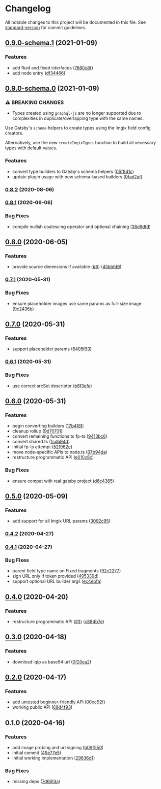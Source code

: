 # Changelog

All notable changes to this project will be documented in this file. See [standard-version](https://github.com/conventional-changelog/standard-version) for commit guidelines.

## [0.9.0-schema.1](https://github.com/WalltoWall/gatsby-plugin-imgix/compare/v0.9.0-schema.0...v0.9.0-schema.1) (2021-01-09)


### Features

* add fluid and fixed interfaces ([7660c8f](https://github.com/WalltoWall/gatsby-plugin-imgix/commit/7660c8f7992839ef761b6c949b12a436693a0d00))
* add node entry ([df34466](https://github.com/WalltoWall/gatsby-plugin-imgix/commit/df34466924cb012da3123a7b49f18aaa81f077bc))

## [0.9.0-schema.0](https://github.com/WalltoWall/gatsby-plugin-imgix/compare/v0.8.2...v0.9.0-schema.0) (2021-01-09)


### ⚠ BREAKING CHANGES

* Types created using `graphql-js` are no longer
supported due to complexities in duplicate/overlapping type with the
same names.

Use Gatsby's `schema` helpers to create types using the Imgix field
config creators.

Alternatively, use the new `createImgixTypes` function to build all
necessary types with default values.

### Features

* convert type builders to Gatsby's schema helpers ([05f841c](https://github.com/WalltoWall/gatsby-plugin-imgix/commit/05f841c36a2d6b3e6193f948cacdb6cdf904d27e))
* update plugin usage with new schema-based builders ([0fad2af](https://github.com/WalltoWall/gatsby-plugin-imgix/commit/0fad2afecbb70dced7eef0dea8352a3833a50a83))

### [0.8.2](https://github.com/WalltoWall/gatsby-plugin-imgix/compare/v0.8.1...v0.8.2) (2020-08-06)

### [0.8.1](https://github.com/WalltoWall/gatsby-plugin-imgix/compare/v0.8.0...v0.8.1) (2020-06-06)


### Bug Fixes

* compile nullish coalescing operator and optional chaining ([38d6dfd](https://github.com/WalltoWall/gatsby-plugin-imgix/commit/38d6dfdb2f1b2882982c1124db4b20c5cd554b91))

## [0.8.0](https://github.com/WalltoWall/gatsby-plugin-imgix/compare/v0.7.1...v0.8.0) (2020-06-05)


### Features

* provide source dimensions if available ([#6](https://github.com/WalltoWall/gatsby-plugin-imgix/issues/6)) ([45bbfd9](https://github.com/WalltoWall/gatsby-plugin-imgix/commit/45bbfd90f0b51436cc789715354dca1c3d24870a))

### [0.7.1](https://github.com/WalltoWall/gatsby-plugin-imgix/compare/v0.7.0...v0.7.1) (2020-05-31)


### Bug Fixes

* ensure placeholder images use same params as full-size image ([9c2436b](https://github.com/WalltoWall/gatsby-plugin-imgix/commit/9c2436be2dad091e4e2eeb97e1bcac2b0f39b426))

## [0.7.0](https://github.com/WalltoWall/gatsby-plugin-imgix/compare/v0.6.1...v0.7.0) (2020-05-31)


### Features

* support placeholder params ([6405f93](https://github.com/WalltoWall/gatsby-plugin-imgix/commit/6405f93cb73de5bc1f5afa815054bbc94311b142))

### [0.6.1](https://github.com/WalltoWall/gatsby-plugin-imgix/compare/v0.6.0...v0.6.1) (2020-05-31)


### Bug Fixes

* use correct srcSet descriptor ([b6f3efe](https://github.com/WalltoWall/gatsby-plugin-imgix/commit/b6f3efee042999449d927145048788baffc11492))

## [0.6.0](https://github.com/WalltoWall/gatsby-plugin-imgix/compare/v0.5.0...v0.6.0) (2020-05-31)


### Features

* begin converting builders ([17b4f8f](https://github.com/WalltoWall/gatsby-plugin-imgix/commit/17b4f8f72cd2e1e4974ee8b47519666ba7e593c5))
* cleanup rollup ([9d70701](https://github.com/WalltoWall/gatsby-plugin-imgix/commit/9d70701e9988bb6706efda3b417de8e329d3a2f4))
* convert remaining functions to fp-ts ([9413bc6](https://github.com/WalltoWall/gatsby-plugin-imgix/commit/9413bc67bc2b49b4cba0d1e66c28417aec62c79d))
* convert shared.ts ([1cdb94d](https://github.com/WalltoWall/gatsby-plugin-imgix/commit/1cdb94da0ddfa92b15d15c1caa31cc2e1c544a0a))
* initial fp-ts attempt ([52f962e](https://github.com/WalltoWall/gatsby-plugin-imgix/commit/52f962ec1f9f721a4189dc45e370c78005e55c92))
* move node-specific APIs to node.ts ([07b94da](https://github.com/WalltoWall/gatsby-plugin-imgix/commit/07b94dad543722c3bf4919acee9683593e60e569))
* restructure programmatic API ([e010c8c](https://github.com/WalltoWall/gatsby-plugin-imgix/commit/e010c8c4d1f9f207f28adde4036aa66072f837b2))


### Bug Fixes

* ensure compat with real gatsby project ([d6c4365](https://github.com/WalltoWall/gatsby-plugin-imgix/commit/d6c4365abf63a13f94177ebf432de1f31c78e50f))

## [0.5.0](https://github.com/WalltoWall/gatsby-plugin-imgix/compare/v0.4.2...v0.5.0) (2020-05-09)


### Features

* add support for all Imgix URL params ([3092c95](https://github.com/WalltoWall/gatsby-plugin-imgix/commit/3092c95970943dcc36e305f11175b61563aa3ec5))

### [0.4.2](https://github.com/WalltoWall/gatsby-plugin-imgix/compare/v0.4.1...v0.4.2) (2020-04-27)

### [0.4.1](https://github.com/WalltoWall/gatsby-plugin-imgix/compare/v0.4.0...v0.4.1) (2020-04-27)


### Bug Fixes

* parent field type name on Fixed fragments ([92c2277](https://github.com/WalltoWall/gatsby-plugin-imgix/commit/92c2277ba6a3abfeec71158e536c1b5658728e9c))
* sign URL only if token provided ([495339d](https://github.com/WalltoWall/gatsby-plugin-imgix/commit/495339d0cab771d818c03f90bb2107d702e93a94))
* support optional URL builder args ([ec4ebfa](https://github.com/WalltoWall/gatsby-plugin-imgix/commit/ec4ebfa154974ac222d1535ff0db03d6dbaf6a23))

## [0.4.0](https://github.com/WalltoWall/gatsby-plugin-imgix/compare/v0.3.0...v0.4.0) (2020-04-20)


### Features

* restructure programmatic API ([#3](https://github.com/WalltoWall/gatsby-plugin-imgix/issues/3)) ([c884b7e](https://github.com/WalltoWall/gatsby-plugin-imgix/commit/c884b7e8682bf61375d1c81446824cab10a6b9eb))

## [0.3.0](https://github.com/WalltoWall/gatsby-plugin-imgix/compare/v0.2.0...v0.3.0) (2020-04-18)


### Features

* download lqip as base64 url ([0f20ea2](https://github.com/WalltoWall/gatsby-plugin-imgix/commit/0f20ea2e3b0f30c2801251fc06942c20e41af028))

## [0.2.0](https://github.com/WalltoWall/gatsby-plugin-imgix/compare/v0.1.0...v0.2.0) (2020-04-17)


### Features

* add untested beginner-friendly API ([00cc92f](https://github.com/WalltoWall/gatsby-plugin-imgix/commit/00cc92fffad04507bb1f50b8ba22b5ec46a76b7c))
* working public API ([68d4f93](https://github.com/WalltoWall/gatsby-plugin-imgix/commit/68d4f93dfade41f7e87336125b5e3c3001f9dfcb))

## 0.1.0 (2020-04-16)


### Features

* add image probing and url signing ([b09f550](https://github.com/WalltoWall/gatsby-plugin-imgix/commit/b09f55066da9f08c4e767dbcc6c12ba8a2e79c11))
* initial commit ([49e77e5](https://github.com/WalltoWall/gatsby-plugin-imgix/commit/49e77e5d901b2590325aad4c5854f3619407c9c6))
* initial working implementation ([29636d1](https://github.com/WalltoWall/gatsby-plugin-imgix/commit/29636d14dc0c69d9ed3e8704662688a0376b35e7))


### Bug Fixes

* missing deps ([7d66fda](https://github.com/WalltoWall/gatsby-plugin-imgix/commit/7d66fdad8368c4c71e8d2c3bfb5a207a71eadb5a))

